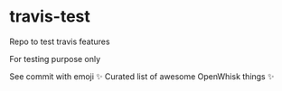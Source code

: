 # travis-test
Repo to test travis features

For testing purpose only

See commit with emoji ✨ Curated list of awesome OpenWhisk things ✨
